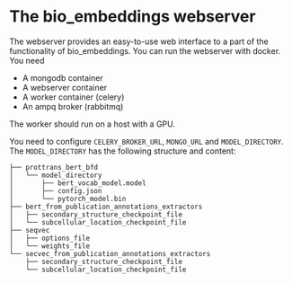 # The bio_embeddings webserver

The webserver provides an easy-to-use web interface to a part of the functionality of bio_embeddings. You can run the
 webserver with docker. You need
 
 * A mongodb container 
 * A webserver container
 * A worker container (celery)
 * An ampq broker (rabbitmq)
  
The worker should run on a host with a GPU.

You need to configure `CELERY_BROKER_URL`, `MONGO_URL` and `MODEL_DIRECTORY`. The `MODEL_DIRECTORY` has the following structure and content:

```
├── prottrans_bert_bfd
│   └── model_directory
│       ├── bert_vocab_model.model
│       ├── config.json
│       └── pytorch_model.bin
├── bert_from_publication_annotations_extractors
│   ├── secondary_structure_checkpoint_file
│   └── subcellular_location_checkpoint_file
├── seqvec
│   ├── options_file
│   └── weights_file
└── secvec_from_publication_annotations_extractors
    ├── secondary_structure_checkpoint_file
    └── subcellular_location_checkpoint_file
```

